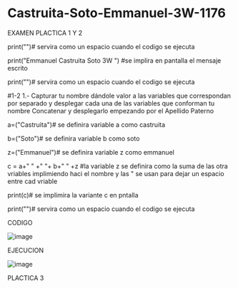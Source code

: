 # Castruita-Soto-Emmanuel-3W-1176
EXAMEN
PLACTICA 1 Y 2

print("")# servira como un espacio cuando el codigo se ejecuta 

print("Emmanuel Castruita Soto 3W ") #se implira en pantalla el mensaje escrito

print("")# servira como un espacio cuando el codigo se ejecuta 

#1-2 1.- Capturar tu nombre dándole valor a las variables que correspondan por separado y desplegar cada una de las variables que conforman tu nombre Concatenar y desplegarlo empezando por el Apellido Paterno

a=("Castruita")# se definira variable a como castruita 

b=("Soto")# se definira variable b como soto

z=("Emmanuel")# se definira variable z como emmanuel

c = a+" " +" "+ b+" " +z #la variable z se definira como la suma de las otra vriables implimiendo haci el nombre y las " se usan para dejar un espacio entre cad vriable 

print(c)# se implimira la variante c en pntalla

print("")# servira como un espacio cuando el codigo se ejecuta 

CODIGO

![image](https://github.com/user-attachments/assets/04afd3c3-8530-4723-b319-47c61ca61954)

EJECUCION

![image](https://github.com/user-attachments/assets/f9edcb01-b746-470b-9909-e69ea9e85fd3)

PLACTICA 3


